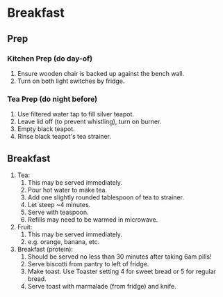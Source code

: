 # Breakfast

## Prep

### Kitchen Prep (do day-of)

1. Ensure wooden chair is backed up against the bench wall.
1. Turn on both light switches by fridge.

### Tea Prep (do night before)

1. Use filtered water tap to fill silver teapot.
1. Leave lid off (to prevent whistling), turn on burner.
1. Empty black teapot.
1. Rinse black teapot's tea strainer.

## Breakfast

1. Tea:
    1. This may be served immediately.
    1. Pour hot water to make tea.
    1. Add one slightly rounded tablespoon of tea to strainer.
    1. Let steep ~4 minutes.
    1. Serve with teaspoon.
    1. Refills may need to be warmed in microwave.
1. Fruit:
    1. This may be served immediately.
    1. e.g. orange, banana, etc.
1. Breakfast (protein):
    1. Should be served no less than 30 minutes after taking 6am pills!
    1. Serve biscotti from pantry to left of fridge.
    1. Make toast. Use Toaster setting 4 for sweet bread or 5 for regular bread.
    1. Serve toast with marmalade (from fridge) and knife.
